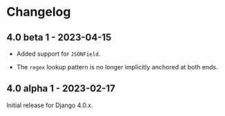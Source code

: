 # Changelog

## 4.0 beta 1 - 2023-04-15

- Added support for `JSONField`.

- The `regex` lookup pattern is no longer implicitly anchored at both ends.

## 4.0 alpha 1 - 2023-02-17

Initial release for Django 4.0.x.
